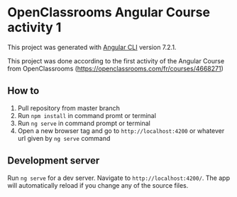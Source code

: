 # OpenClassrooms Angular Course activity 1

This project was generated with [Angular CLI](https://github.com/angular/angular-cli) version 7.2.1.

This project was done according to the first activity of the Angular Course from OpenClassrooms (https://openclassrooms.com/fr/courses/4668271)

## How to

1. Pull repository from master branch
2. Run `npm install` in command promt or terminal
3. Run `ng serve` in command prompt or terminal
4. Open a new browser tag and go to `http://localhost:4200` or whatever url given by `ng serve` command

## Development server

Run `ng serve` for a dev server. Navigate to `http://localhost:4200/`. The app will automatically reload if you change any of the source files.

